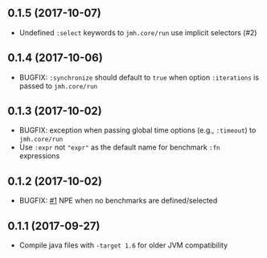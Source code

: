 ## 0.1.5 (2017-10-07)

* Undefined `:select` keywords to `jmh.core/run` use implicit selectors (#2)

## 0.1.4 (2017-10-06)

* BUGFIX: `:synchronize` should default to `true` when option `:iterations` is passed to `jmh.core/run`

## 0.1.3 (2017-10-02)

* BUGFIX: exception when passing global time options (e.g., `:timeout`) to `jmh.core/run`
* Use `:expr` not `"expr"` as the default name for benchmark `:fn` expressions

## 0.1.2 (2017-10-02)

* BUGFIX: [#1](https://github.com/jgpc42/jmh-clojure/issues/1) NPE when no benchmarks are defined/selected

## 0.1.1 (2017-09-27)

* Compile java files with `-target 1.6` for older JVM compatibility
